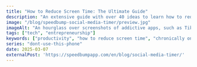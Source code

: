 ```yaml
---
title: "How to Reduce Screen Time: The Ultimate Guide"
description: "An extensive guide with over 40 ideas to learn how to reduce your screen time. Understand why, create new objectives, and leverage tools."
image: "/blog/speedbump-social-media-timer/preview.jpg"
imageAlt: "An hourglass over screenshots of addictive apps, such as TikTok, Instagram, or games."
tags: ["tech", "entrepreneurship"]
keywords: ["productivity", "how to reduce screen time", "chronically online", "terminally online", "social media addiction", "stop doomscrolling", "limit social media", "screen time iphone", "screen time android", "mindless scrolling", "tiktok timer"]
series: "dont-use-this-phone"
date: 2025-03-07
externalPost: 'https://speedbumpapp.com/en/blog/social-media-timer/'
---
```


